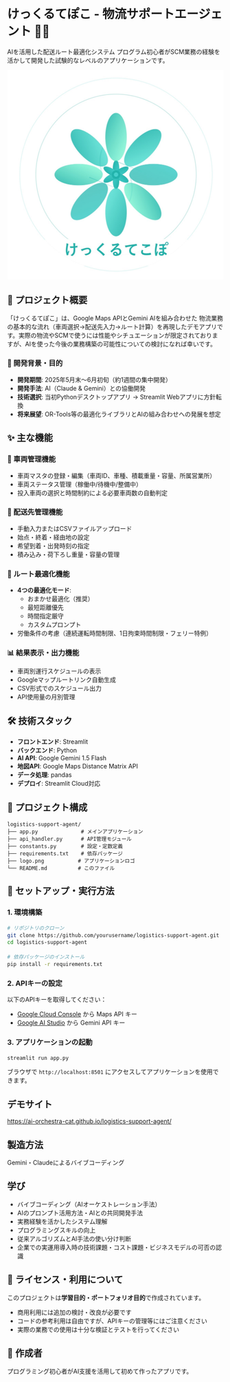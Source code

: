 # けっくるてぽこ - 物流サポートエージェント 🚚🤖

AIを活用した配送ルート最適化システム
プログラム初心者がSCM業務の経験を活かして開発した試験的なレベルのアプリケーションです。

![アプリロゴ](logo.png)

## 📖 プロジェクト概要

「けっくるてぽこ」は、Google Maps APIとGemini AIを組み合わせた
物流業務の基本的な流れ（車両選択→配送先入力→ルート計算）を再現したデモアプリです。実際の物流やSCMで使うには性能やシチュエーションが限定されておりますが、AIを使った今後の業務構築の可能性についての検討になれば幸いです。

### 🎯 開発背景・目的

- **開発期間**: 2025年5月末〜6月初旬（約1週間の集中開発）
- **開発手法**: AI（Claude & Gemini）との協働開発
- **技術選択**: 当初Pythonデスクトップアプリ → Streamlit Webアプリに方針転換
- **将来展望**: OR-Tools等の最適化ライブラリとAIの組み合わせへの発展を想定

## ✨ 主な機能

### 🚛 車両管理機能
- 車両マスタの登録・編集（車両ID、車種、積載重量・容量、所属営業所）
- 車両ステータス管理（稼働中/待機中/整備中）
- 投入車両の選択と時間制約による必要車両数の自動判定

### 📍 配送先管理機能
- 手動入力またはCSVファイルアップロード
- 始点・終着・経由地の設定
- 希望到着・出発時刻の指定
- 積み込み・荷下ろし重量・容量の管理

### 🎯 ルート最適化機能
- **4つの最適化モード**:
  - おまかせ最適化（推奨）
  - 最短距離優先
  - 時間指定厳守
  - カスタムプロンプト
- 労働条件の考慮（連続運転時間制限、1日拘束時間制限・フェリー特例）


### 📊 結果表示・出力機能
- 車両別運行スケジュールの表示
- Googleマップルートリンク自動生成
- CSV形式でのスケジュール出力
- API使用量の月別管理

## 🛠️ 技術スタック

- **フロントエンド**: Streamlit
- **バックエンド**: Python
- **AI API**: Google Gemini 1.5 Flash
- **地図API**: Google Maps Distance Matrix API
- **データ処理**: pandas
- **デプロイ**: Streamlit Cloud対応

## 📁 プロジェクト構成

```
logistics-support-agent/
├── app.py              # メインアプリケーション
├── api_handler.py      # API管理モジュール
├── constants.py        # 設定・定数定義
├── requirements.txt    # 依存パッケージ
├── logo.png           # アプリケーションロゴ
└── README.md          # このファイル
```

## 🚀 セットアップ・実行方法

### 1. 環境構築

```bash
# リポジトリのクローン
git clone https://github.com/yourusername/logistics-support-agent.git
cd logistics-support-agent

# 依存パッケージのインストール
pip install -r requirements.txt
```

### 2. APIキーの設定

以下のAPIキーを取得してください：
- [Google Cloud Console](https://console.cloud.google.com/) から Maps API キー
- [Google AI Studio](https://aistudio.google.com/) から Gemini API キー

### 3. アプリケーションの起動

```bash
streamlit run app.py
```

ブラウザで `http://localhost:8501` にアクセスしてアプリケーションを使用できます。

## デモサイト
https://ai-orchestra-cat.github.io/logistics-support-agent/

## 製造方法
Gemini・Claudeによるバイブコーディング

## 学び
- バイブコーディング（AIオーケストレーション手法）
- AIのプロンプト活用方法・AIとの共同開発手法
- 実務経験を活かしたシステム理解
- プログラミングスキルの向上
- 従来アルゴリズムとAI手法の使い分け判断
- 企業での実運用導入時の技術課題・コスト課題・ビジネスモデルの可否の認識

## 📝 ライセンス・利用について

このプロジェクトは**学習目的・ポートフォリオ目的**で作成されています。

- 商用利用には追加の検討・改良が必要です
- コードの参考利用は自由ですが、APIキーの管理等にはご注意ください
- 実際の業務での使用は十分な検証とテストを行ってください

## 👤 作成者
プログラミング初心者がAI支援を活用して初めて作ったアプリです。

